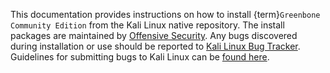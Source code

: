 This documentation provides instructions on how to install {term}`Greenbone Community Edition` from the Kali Linux native repository. The install packages are maintained by [Offensive Security](https://www.kali.org/tools/gvm/). Any bugs discovered during installation or use should be reported to [Kali Linux Bug Tracker](https://bugs.kali.org/main_page.php). Guidelines for submitting bugs to Kali Linux can be [found here](https://www.kali.org/docs/community/submitting-issues-kali-bug-tracker/).
